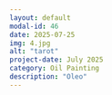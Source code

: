 ```yaml
---
layout: default
modal-id: 46
date: 2025-07-25
img: 4.jpg
alt: "tarot"
project-date: July 2025
category: Oil Painting
description: "Oleo"
---
```

